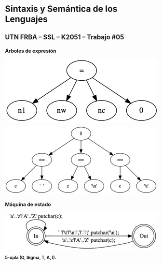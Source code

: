 # Sintaxis y Semántica de los Lenguajes

## UTN FRBA – SSL – K2051 – Trabajo #05

### Árboles de expresión

![Árbol de expresión asignación](images/expression-tree-1.png)

![Árbol de expresión comparación](images/expression-tree-2.png)

### Máquina de estado

![Máquina de estado](images/state-machine.png)

**5-upla (Q, Sigma, T, A, I).**